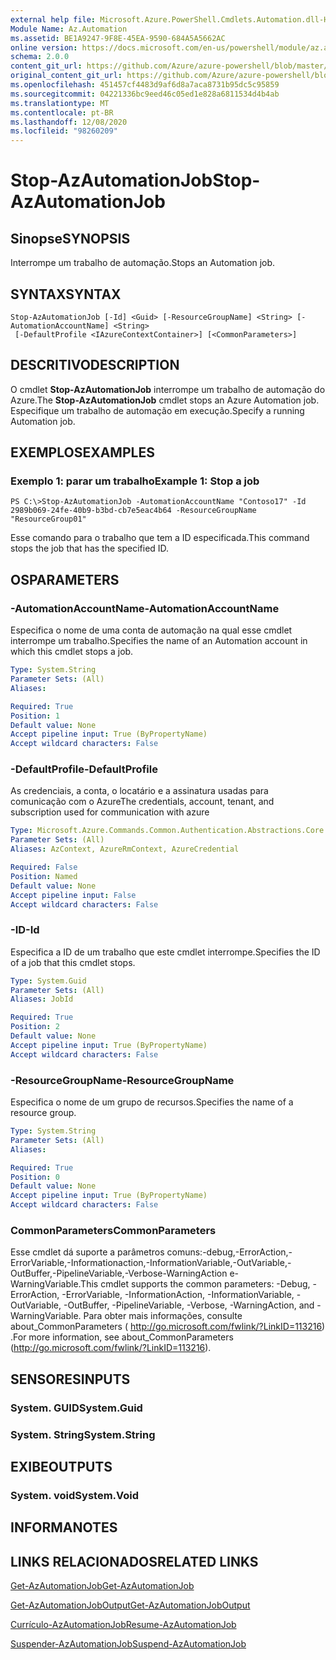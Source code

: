 ```yaml
---
external help file: Microsoft.Azure.PowerShell.Cmdlets.Automation.dll-Help.xml
Module Name: Az.Automation
ms.assetid: BE1A9247-9F8E-45EA-9590-684A5A5662AC
online version: https://docs.microsoft.com/en-us/powershell/module/az.automation/stop-azautomationjob
schema: 2.0.0
content_git_url: https://github.com/Azure/azure-powershell/blob/master/src/Automation/Automation/help/Stop-AzAutomationJob.md
original_content_git_url: https://github.com/Azure/azure-powershell/blob/master/src/Automation/Automation/help/Stop-AzAutomationJob.md
ms.openlocfilehash: 451457cf4483d9af6d8a7aca8731b95dc5c95859
ms.sourcegitcommit: 04221336bc9eed46c05ed1e828a6811534d4b4ab
ms.translationtype: MT
ms.contentlocale: pt-BR
ms.lasthandoff: 12/08/2020
ms.locfileid: "98260209"
---
```

# <span data-ttu-id="9a4c7-101">Stop-AzAutomationJob</span><span class="sxs-lookup"><span data-stu-id="9a4c7-101">Stop-AzAutomationJob</span></span>

## <span data-ttu-id="9a4c7-102">Sinopse</span><span class="sxs-lookup"><span data-stu-id="9a4c7-102">SYNOPSIS</span></span>
<span data-ttu-id="9a4c7-103">Interrompe um trabalho de automação.</span><span class="sxs-lookup"><span data-stu-id="9a4c7-103">Stops an Automation job.</span></span>

## <span data-ttu-id="9a4c7-104">SYNTAX</span><span class="sxs-lookup"><span data-stu-id="9a4c7-104">SYNTAX</span></span>

```
Stop-AzAutomationJob [-Id] <Guid> [-ResourceGroupName] <String> [-AutomationAccountName] <String>
 [-DefaultProfile <IAzureContextContainer>] [<CommonParameters>]
```

## <span data-ttu-id="9a4c7-105">DESCRITIVO</span><span class="sxs-lookup"><span data-stu-id="9a4c7-105">DESCRIPTION</span></span>
<span data-ttu-id="9a4c7-106">O cmdlet **Stop-AzAutomationJob** interrompe um trabalho de automação do Azure.</span><span class="sxs-lookup"><span data-stu-id="9a4c7-106">The **Stop-AzAutomationJob** cmdlet stops an Azure Automation job.</span></span>
<span data-ttu-id="9a4c7-107">Especifique um trabalho de automação em execução.</span><span class="sxs-lookup"><span data-stu-id="9a4c7-107">Specify a running Automation job.</span></span>

## <span data-ttu-id="9a4c7-108">EXEMPLOS</span><span class="sxs-lookup"><span data-stu-id="9a4c7-108">EXAMPLES</span></span>

### <span data-ttu-id="9a4c7-109">Exemplo 1: parar um trabalho</span><span class="sxs-lookup"><span data-stu-id="9a4c7-109">Example 1: Stop a job</span></span>
```
PS C:\>Stop-AzAutomationJob -AutomationAccountName "Contoso17" -Id 2989b069-24fe-40b9-b3bd-cb7e5eac4b64 -ResourceGroupName "ResourceGroup01"
```

<span data-ttu-id="9a4c7-110">Esse comando para o trabalho que tem a ID especificada.</span><span class="sxs-lookup"><span data-stu-id="9a4c7-110">This command stops the job that has the specified ID.</span></span>

## <span data-ttu-id="9a4c7-111">OS</span><span class="sxs-lookup"><span data-stu-id="9a4c7-111">PARAMETERS</span></span>

### <span data-ttu-id="9a4c7-112">-AutomationAccountName</span><span class="sxs-lookup"><span data-stu-id="9a4c7-112">-AutomationAccountName</span></span>
<span data-ttu-id="9a4c7-113">Especifica o nome de uma conta de automação na qual esse cmdlet interrompe um trabalho.</span><span class="sxs-lookup"><span data-stu-id="9a4c7-113">Specifies the name of an Automation account in which this cmdlet stops a job.</span></span>

```yaml
Type: System.String
Parameter Sets: (All)
Aliases:

Required: True
Position: 1
Default value: None
Accept pipeline input: True (ByPropertyName)
Accept wildcard characters: False
```

### <span data-ttu-id="9a4c7-114">-DefaultProfile</span><span class="sxs-lookup"><span data-stu-id="9a4c7-114">-DefaultProfile</span></span>
<span data-ttu-id="9a4c7-115">As credenciais, a conta, o locatário e a assinatura usadas para comunicação com o Azure</span><span class="sxs-lookup"><span data-stu-id="9a4c7-115">The credentials, account, tenant, and subscription used for communication with azure</span></span>

```yaml
Type: Microsoft.Azure.Commands.Common.Authentication.Abstractions.Core.IAzureContextContainer
Parameter Sets: (All)
Aliases: AzContext, AzureRmContext, AzureCredential

Required: False
Position: Named
Default value: None
Accept pipeline input: False
Accept wildcard characters: False
```

### <span data-ttu-id="9a4c7-116">-ID</span><span class="sxs-lookup"><span data-stu-id="9a4c7-116">-Id</span></span>
<span data-ttu-id="9a4c7-117">Especifica a ID de um trabalho que este cmdlet interrompe.</span><span class="sxs-lookup"><span data-stu-id="9a4c7-117">Specifies the ID of a job that this cmdlet stops.</span></span>

```yaml
Type: System.Guid
Parameter Sets: (All)
Aliases: JobId

Required: True
Position: 2
Default value: None
Accept pipeline input: True (ByPropertyName)
Accept wildcard characters: False
```

### <span data-ttu-id="9a4c7-118">-ResourceGroupName</span><span class="sxs-lookup"><span data-stu-id="9a4c7-118">-ResourceGroupName</span></span>
<span data-ttu-id="9a4c7-119">Especifica o nome de um grupo de recursos.</span><span class="sxs-lookup"><span data-stu-id="9a4c7-119">Specifies the name of a resource group.</span></span>

```yaml
Type: System.String
Parameter Sets: (All)
Aliases:

Required: True
Position: 0
Default value: None
Accept pipeline input: True (ByPropertyName)
Accept wildcard characters: False
```

### <span data-ttu-id="9a4c7-120">CommonParameters</span><span class="sxs-lookup"><span data-stu-id="9a4c7-120">CommonParameters</span></span>
<span data-ttu-id="9a4c7-121">Esse cmdlet dá suporte a parâmetros comuns:-debug,-ErrorAction,-ErrorVariable,-Informationaction,-InformationVariable,-OutVariable,-OutBuffer,-PipelineVariable,-Verbose-WarningAction e-WarningVariable.</span><span class="sxs-lookup"><span data-stu-id="9a4c7-121">This cmdlet supports the common parameters: -Debug, -ErrorAction, -ErrorVariable, -InformationAction, -InformationVariable, -OutVariable, -OutBuffer, -PipelineVariable, -Verbose, -WarningAction, and -WarningVariable.</span></span> <span data-ttu-id="9a4c7-122">Para obter mais informações, consulte about_CommonParameters ( http://go.microsoft.com/fwlink/?LinkID=113216) .</span><span class="sxs-lookup"><span data-stu-id="9a4c7-122">For more information, see about_CommonParameters (http://go.microsoft.com/fwlink/?LinkID=113216).</span></span>

## <span data-ttu-id="9a4c7-123">SENSORES</span><span class="sxs-lookup"><span data-stu-id="9a4c7-123">INPUTS</span></span>

### <span data-ttu-id="9a4c7-124">System. GUID</span><span class="sxs-lookup"><span data-stu-id="9a4c7-124">System.Guid</span></span>

### <span data-ttu-id="9a4c7-125">System. String</span><span class="sxs-lookup"><span data-stu-id="9a4c7-125">System.String</span></span>

## <span data-ttu-id="9a4c7-126">EXIBE</span><span class="sxs-lookup"><span data-stu-id="9a4c7-126">OUTPUTS</span></span>

### <span data-ttu-id="9a4c7-127">System. void</span><span class="sxs-lookup"><span data-stu-id="9a4c7-127">System.Void</span></span>

## <span data-ttu-id="9a4c7-128">INFORMA</span><span class="sxs-lookup"><span data-stu-id="9a4c7-128">NOTES</span></span>

## <span data-ttu-id="9a4c7-129">LINKS RELACIONADOS</span><span class="sxs-lookup"><span data-stu-id="9a4c7-129">RELATED LINKS</span></span>

[<span data-ttu-id="9a4c7-130">Get-AzAutomationJob</span><span class="sxs-lookup"><span data-stu-id="9a4c7-130">Get-AzAutomationJob</span></span>](./Get-AzAutomationJob.md)

[<span data-ttu-id="9a4c7-131">Get-AzAutomationJobOutput</span><span class="sxs-lookup"><span data-stu-id="9a4c7-131">Get-AzAutomationJobOutput</span></span>](./Get-AzAutomationJobOutput.md)

[<span data-ttu-id="9a4c7-132">Currículo-AzAutomationJob</span><span class="sxs-lookup"><span data-stu-id="9a4c7-132">Resume-AzAutomationJob</span></span>](./Resume-AzAutomationJob.md)

[<span data-ttu-id="9a4c7-133">Suspender-AzAutomationJob</span><span class="sxs-lookup"><span data-stu-id="9a4c7-133">Suspend-AzAutomationJob</span></span>](./Suspend-AzAutomationJob.md)


